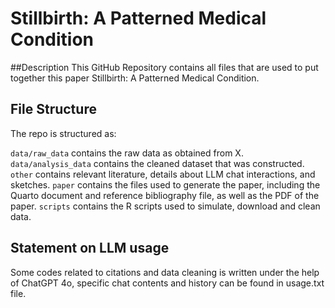 # Stillbirth: A Patterned Medical Condition
##Description
This GitHub Repository contains all files that are used to put together this paper Stillbirth: A Patterned Medical Condition.

## File Structure
The repo is structured as:

`data/raw_data` contains the raw data as obtained from X.
`data/analysis_data` contains the cleaned dataset that was constructed.
`other` contains relevant literature, details about LLM chat interactions, and sketches.
`paper` contains the files used to generate the paper, including the Quarto document and reference bibliography file, as well as the PDF of the paper.
`scripts` contains the R scripts used to simulate, download and clean data.


## Statement on LLM usage

Some codes related to citations and data cleaning is written under the help of ChatGPT 4o, specific chat contents and history can be found in usage.txt file.
